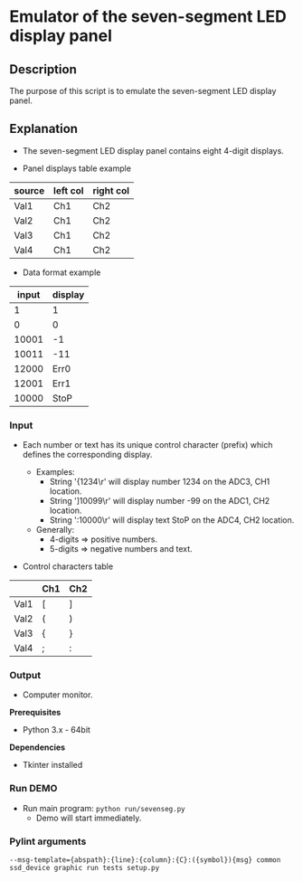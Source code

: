 # Emulator of the seven-segment LED display panel

## Description

The purpose of this script is to emulate the seven-segment LED display panel.

## Explanation

- The seven-segment LED display panel contains eight 4-digit displays.

- Panel displays table example

| source | left col | right col |
|--------|----------|-----------|
| Val1   | Ch1      | Ch2       |
| Val2   | Ch1      | Ch2       |
| Val3   | Ch1      | Ch2       |
| Val4   | Ch1      | Ch2       |

- Data format example

| input | display |
|-------|---------|
| 1     | 1       |
| 0     | 0       |
| 10001 | -1      |
| 10011 | -11     |
| 12000 | Err0    |
| 12001 | Err1    |
| 10000 | StoP    |

### Input

- Each number or text has its unique control character (prefix) which defines the corresponding display.
    - Examples:
        - String '{1234\r' will display number 1234 on the ADC3, CH1 location.
        - String ']10099\r' will display number -99 on the ADC1, CH2 location.
        - String ':10000\r' will display text StoP on the ADC4, CH2 location.
    - Generally:
        - 4-digits => positive numbers.
        - 5-digits => negative numbers and text.

- Control characters table

|      | Ch1 | Ch2 |
|------|-----|-----|
| Val1 | [   | ]   |
| Val2 | (   | )   |
| Val3 | {   | }   |
| Val4 | ;   | :   |

### Output

- Computer monitor.

**Prerequisites**

- Python 3.x - 64bit

**Dependencies**

- Tkinter installed

### Run DEMO

- Run main program: ```python run/sevenseg.py```
    - Demo will start immediately.

### Pylint arguments

```
--msg-template={abspath}:{line}:{column}:{C}:({symbol}){msg} common ssd_device graphic run tests setup.py
```